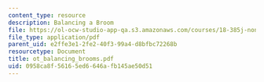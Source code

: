 ```yaml
---
content_type: resource
description: Balancing a Broom
file: https://ol-ocw-studio-app-qa.s3.amazonaws.com/courses/18-385j-nonlinear-dynamics-and-chaos-fall-2004/0958ca8f56165ed6646afb145ae50d51_ot_balancing_brooms.pdf
file_type: application/pdf
parent_uid: e2ffe3e1-2fe2-40f3-99a4-d8bfbc72268b
resourcetype: Document
title: ot_balancing_brooms.pdf
uid: 0958ca8f-5616-5ed6-646a-fb145ae50d51
---
```

